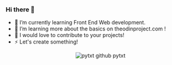 ### Hi there 👋

 - 🔭 I’m currently learning Front End Web development.
 - 🌱 I’m learning more about the basics on theodinproject.com !
 - 🤝 I would love to contribute to your projects!
 - ⚡️ Let's create something!
<div align= "center">
<picture>
    <source media="(prefers-color-scheme: dark)"
      srcset="https://github-readme-activity-graph.vercel.app/graph?username=pytxt&theme=github&height=250" />
    <source media="(prefers-color-scheme: light)"
      srcset="https://github-readme-activity-graph.vercel.app/graph?username=pytxt&bg_color=F6F8FA&color=708090&line=24292e&point=24292e&area=true&hide_border=true&height=250" />
    <img src="https://github-readme-activity-graph.vercel.app/graph?username=pytxt&bg_color=F6F8FA&color=708090&line=24292e&point=24292e&area=true&hide_border=true&height=250" alt="pytxt github pytxt" />
  </picture>
</div>
